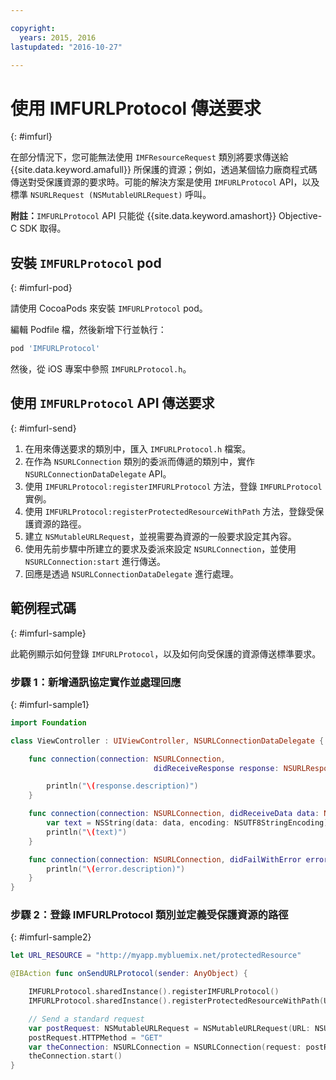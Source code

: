 ```yaml
---

copyright:
  years: 2015, 2016
lastupdated: "2016-10-27"  

---
```

# 使用 IMFURLProtocol 傳送要求
{: #imfurl}

在部分情況下，您可能無法使用 `IMFResourceRequest` 類別將要求傳送給 {{site.data.keyword.amafull}} 所保護的資源；例如，透過某個協力廠商程式碼傳送對受保護資源的要求時。可能的解決方案是使用 `IMFURLProtocol` API，以及標準 `NSURLRequest (NSMutableURLRequest)` 呼叫。

**附註：**`IMFURLProtocol` API 只能從 {{site.data.keyword.amashort}} Objective-C SDK 取得。

## 安裝 `IMFURLProtocol` pod
{: #imfurl-pod}

請使用 CocoaPods 來安裝 `IMFURLProtocol` pod。 

編輯 Podfile 檔，然後新增下行並執行：
```Bash
pod 'IMFURLProtocol'
```

然後，從 iOS 專案中參照 `IMFURLProtocol.h`。

## 使用 `IMFURLProtocol` API 傳送要求
{: #imfurl-send}

1. 在用來傳送要求的類別中，匯入 `IMFURLProtocol.h` 檔案。
2. 在作為 `NSURLConnection` 類別的委派而傳遞的類別中，實作 `NSURLConnectionDataDelegate` API。
3. 使用 `IMFURLProtocol:registerIMFURLProtocol` 方法，登錄 `IMFURLProtocol` 實例。
4. 使用 `IMFURLProtocol:registerProtectedResourceWithPath` 方法，登錄受保護資源的路徑。
5. 建立 `NSMutableURLRequest`，並視需要為資源的一般要求設定其內容。
6. 使用先前步驟中所建立的要求及委派來設定 `NSURLConnection`，並使用 `NSURLConnection:start` 進行傳送。
7. 回應是透過 `NSURLConnectionDataDelegate` 進行處理。

## 範例程式碼
{: #imfurl-sample}

此範例顯示如何登錄 `IMFURLProtocol`，以及如何向受保護的資源傳送標準要求。

### 步驟 1：新增通訊協定實作並處理回應
{: #imfurl-sample1}
```Swift
import Foundation

class ViewController : UIViewController, NSURLConnectionDataDelegate {

	func connection(connection: NSURLConnection,
								didReceiveResponse response: NSURLResponse) {

		println("\(response.description)")
	}

	func connection(connection: NSURLConnection, didReceiveData data: NSData) {
		var text = NSString(data: data, encoding: NSUTF8StringEncoding)
		println("\(text)")
	}

	func connection(connection: NSURLConnection, didFailWithError error: NSError) {
		println("\(error.description)")
	}
}
```

### 步驟 2：登錄 IMFURLProtocol 類別並定義受保護資源的路徑
{: #imfurl-sample2}

```Swift
let URL_RESOURCE = "http://myapp.mybluemix.net/protectedResource"

@IBAction func onSendURLProtocol(sender: AnyObject) {

	IMFURLProtocol.sharedInstance().registerIMFURLProtocol()
	IMFURLProtocol.sharedInstance().registerProtectedResourceWithPath(URL_RESOURCE)

	// Send a standard request
	var postRequest: NSMutableURLRequest = NSMutableURLRequest(URL: NSURL(string: URL_RESOURCE)!)
	postRequest.HTTPMethod = "GET"
	var theConnection: NSURLConnection = NSURLConnection(request: postRequest, delegate: self)!
	theConnection.start()
}
```
